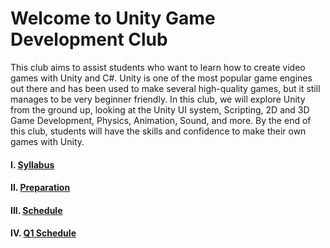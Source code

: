 # Welcome to Unity Game Development Club
This club aims to assist students who want to learn how to create video games with Unity and C#. Unity is one of the most popular game engines out there and has been used to make several high-quality games, but it still manages to be very beginner friendly. In this club, we will explore Unity from the ground up, looking at the Unity UI system, Scripting, 2D and 3D Game Development, Physics, Animation, Sound, and more. By the end of this club, students will have the skills and confidence to make their own games with Unity.

#### I. [Syllabus](https://github.com/AlphaMC0/UGDC/blob/b8b25741030a5aa7a0f590f7908d1cdc9ccc9b57/Syllabus.pdf)

#### II. [Preparation](https://github.com/AlphaMC0/UGDC/blob/9caedc6fdd5cfe79a67b76c1809872add615bb4a/Prep.md)

#### III. [Schedule](https://github.com/AlphaMC0/UGDC/blob/cd3456bc349fcc5fd0e673167cf8d5b20b526799/Schedule.md)

#### IV. [Q1 Schedule]()
